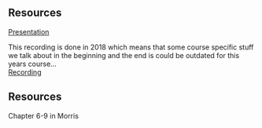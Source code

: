 ## Resources

[Presentation](https://gitcdn.link/repo/2dv514/syllabus/master/lectures/03_patterns/index.html)

This recording is done in 2018 which means that some course specific stuff we talk about in the beginning and the end is could be outdated for this years course...<br>
[Recording](https://youtu.be/Iw-GYbMJ5MM?list=PLSWJPPj5sKmrCW3jf_boNprmWDyl89owV)


## Resources
Chapter 6-9 in Morris

